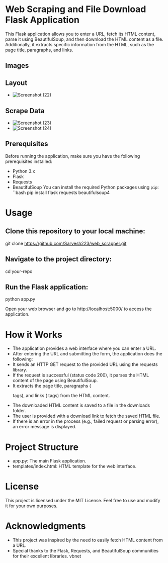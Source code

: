 # Web Scraping and File Download Flask Application

This Flask application allows you to enter a URL, fetch its HTML content, parse it using BeautifulSoup, and then download the HTML content as a file. Additionally, it extracts specific information from the HTML, such as the page title, paragraphs, and links.
## Images

## Layout
- ![Screenshot (22)](https://github.com/Sarvesh223/web_scrapper/assets/92908500/c5470907-e60f-460c-90a9-e2ef741cf88e)
## Scrape Data
- ![Screenshot (23)](https://github.com/Sarvesh223/web_scrapper/assets/92908500/c1b2fe3b-32ac-4faf-a6fa-92f67ac9220f)
- ![Screenshot (24)](https://github.com/Sarvesh223/web_scrapper/assets/92908500/1fe1933c-1fd4-4f3b-ae7e-3ab853615a4d)

## Prerequisites
Before running the application, make sure you have the following prerequisites installed:
- Python 3.x
- Flask
- Requests
- BeautifulSoup
You can install the required Python packages using `pip`:
``bash
pip install flask requests beautifulsoup4


# Usage
## Clone this repository to your local machine:
 git clone https://github.com/Sarvesh223/web_scrapper.git

## Navigate to the project directory:
 cd your-repo
## Run the Flask application:
 python app.py

Open your web browser and go to http://localhost:5000/ to access the application.
# How it Works
- The application provides a web interface where you can enter a URL.
- After entering the URL and submitting the form, the application does the following:
- It sends an HTTP GET request to the provided URL using the requests library.
- If the request is successful (status code 200), it parses the HTML content of the page using BeautifulSoup.
- It extracts the page title, paragraphs (<p> tags), and links (<a> tags) from the HTML content.
- The downloaded HTML content is saved to a file in the downloads folder.
- The user is provided with a download link to fetch the saved HTML file.
- If there is an error in the process (e.g., failed request or parsing error), an error message is displayed.

# Project Structure
- app.py: The main Flask application.
- templates/index.html: HTML template for the web interface.

# License
This project is licensed under the MIT License. Feel free to use and modify it for your own purposes.

# Acknowledgments
- This project was inspired by the need to easily fetch  HTML content from a URL.
- Special thanks to the Flask, Requests, and BeautifulSoup communities for their excellent libraries.
vbnet









